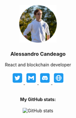 <div align="center">
    <img src="./img/profile.png" width="120" boreder>
    <h3>Alessandro Candeago</h3>
    <p>React and blockchain developer</p>
    <div align="center">
        <a href="https://twitter.com/ale_cande11">
          <img src="./img/twitter.png" alt="Twitter" width="40px" />
        </a>
        <a href="mailto:alessandro@candeago.dev">
          <img src="./img/mail.png" alt="Email" width="40px" />
        </a>
        <a href="https://discordapp.com/users/514341581554319361/">
          <img src="./img/discord.png" alt="Discord" width="40px" />
        </a>
        <a href="https://candeago.dev">
          <img src="./img/web.png" alt="Website" width="40px" />
        </a>
    </div>
    &nbsp;
    <h4>My GitHub stats:</h4>
    <img src="https://github-readme-streak-stats.herokuapp.com?user=alecande11&theme=dark&date_format=M%20j%5B%2C%20Y%5D&background=0D1116&fire=2945AE&border=5493F7&ring=5493F7&currStreakLabel=5493F7" alt="GitHub stats"/>
</div>
